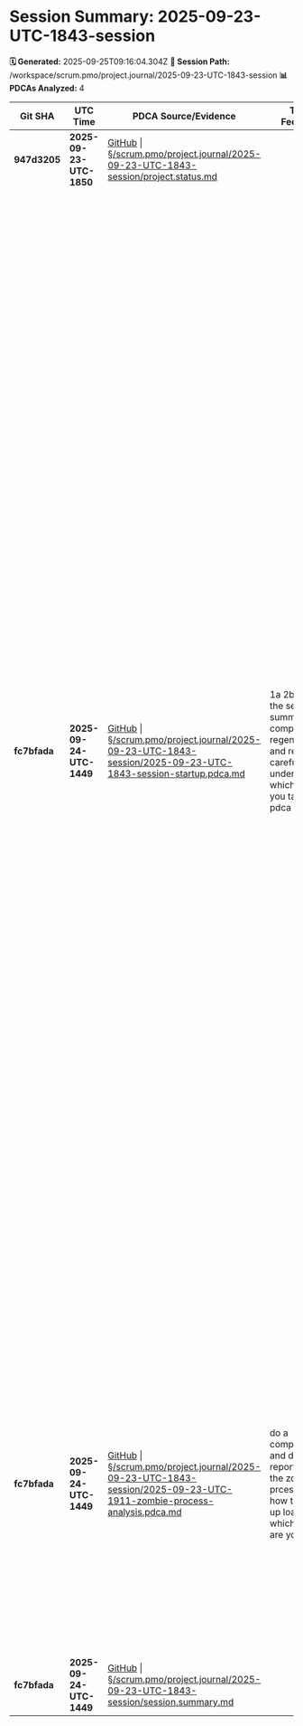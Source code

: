 # Session Summary: 2025-09-23-UTC-1843-session

**🗓️ Generated:** 2025-09-25T09:16:04.304Z
**📁 Session Path:** /workspace/scrum.pmo/project.journal/2025-09-23-UTC-1843-session
**📊 PDCAs Analyzed:** 4

| **Git SHA** | **UTC Time** | **PDCA Source/Evidence** | **TRON Feedback** | **QA Decisions** | **Achievement** |
|-------------|--------------|--------------------------|-------------------|------------------|----------------|
| **947d3205** | **2025-09-23-UTC-1850** | [GitHub](https://github.com/Cerulean-Circle-GmbH/Web4Articles/blob/947d3205/scrum.pmo/project.journal/2025-09-23-UTC-1843-session/project.status.md) \| [§/scrum.pmo/project.journal/2025-09-23-UTC-1843-session/project.status.md](project.status.md) |  | No decisions |  |
| **fc7bfada** | **2025-09-24-UTC-1449** | [GitHub](https://github.com/Cerulean-Circle-GmbH/Web4Articles/blob/fc7bfada/scrum.pmo/project.journal/2025-09-23-UTC-1843-session/2025-09-23-UTC-1843-session-startup.pdca.md) \| [§/scrum.pmo/project.journal/2025-09-23-UTC-1843-session/2025-09-23-UTC-1843-session-startup.pdca.md](2025-09-23-UTC-1843-session-startup.pdca.md) | 1a 2b 3d use the session summary component to regenerate it and read it carefully to understand which work you take over. pdca | - [x] Completed startup protocol: CMM4 framework understanding, PDCA guide mastery, tech stack review, environment setup - [x] Decision 1: Primary Work Focus Area - a) ✅ Technical Development Focus - component enhancement, bug fixes, feature development - b) Architecture Focus - system design, process improvements, integration work - c) Documentation Focus - requirement processing, automation, workflow optimization - d) Quality/Testing Focus - testing strategies, validation, compliance checks - [x] Decision 2: Role Selection for Session - a) Continue as pending unknown agent for general coordination work - b) ✅ Switch to Developer for implementation tasks and component work - c) Switch to Architect for system design and process improvements - d) Switch to Tester for quality assurance and testing with Vitest - e) Switch to ScrumMaster for process coordination and team management - [x] Decision 3: Session Duration and Sprint Planning - a) Full day session with multiple sprint cycles - b) Half-day focused session on specific component work - c) Quick analysis session for current project state review - d) ✅ Extended multi-day session for major feature development | Session Startup - Background Agent Initialization |
| **fc7bfada** | **2025-09-24-UTC-1449** | [GitHub](https://github.com/Cerulean-Circle-GmbH/Web4Articles/blob/fc7bfada/scrum.pmo/project.journal/2025-09-23-UTC-1843-session/2025-09-23-UTC-1911-zombie-process-analysis.pdca.md) \| [§/scrum.pmo/project.journal/2025-09-23-UTC-1843-session/2025-09-23-UTC-1911-zombie-process-analysis.pdca.md](2025-09-23-UTC-1911-zombie-process-analysis.pdca.md) | do a comprehensive and dilligent report about the zombie prcesses and how they build up loaclly. on which system are you. pdca | - [x] Comprehensive system analysis completed: Ubuntu 25.04, 16GB RAM, 10+ days uptime - [x] Zombie process inventory cataloged: 530+ zombie processes, 499 git-related - [x] Timeline analysis performed: Pattern spans 10:50-19:10, peak activity 14:00-19:00 - [x] Root cause identification: Interactive git commands from background agents | Zombie Process Analysis - System Environment and Process Accumulation Investigation |
| **fc7bfada** | **2025-09-24-UTC-1449** | [GitHub](https://github.com/Cerulean-Circle-GmbH/Web4Articles/blob/fc7bfada/scrum.pmo/project.journal/2025-09-23-UTC-1843-session/session.summary.md) \| [§/scrum.pmo/project.journal/2025-09-23-UTC-1843-session/session.summary.md](session.summary.md) |  | No decisions |  |
